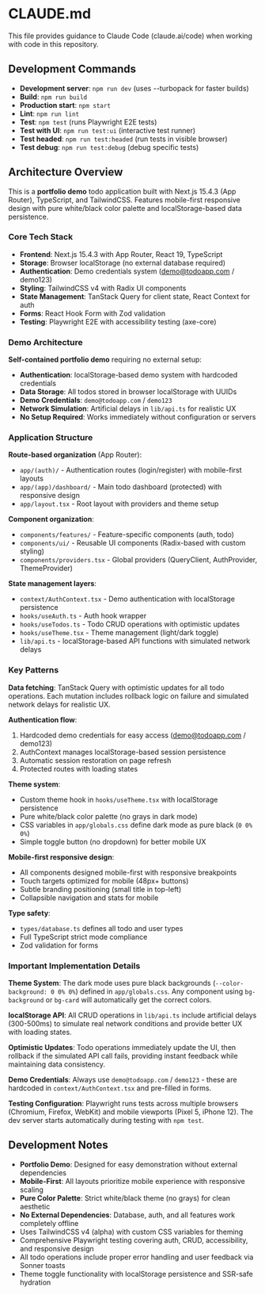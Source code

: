 # CLAUDE.md

This file provides guidance to Claude Code (claude.ai/code) when working with code in this repository.

## Development Commands

- **Development server**: `npm run dev` (uses --turbopack for faster builds)
- **Build**: `npm run build`
- **Production start**: `npm start`
- **Lint**: `npm run lint`
- **Test**: `npm test` (runs Playwright E2E tests)
- **Test with UI**: `npm run test:ui` (interactive test runner)
- **Test headed**: `npm run test:headed` (run tests in visible browser)
- **Test debug**: `npm run test:debug` (debug specific tests)

## Architecture Overview

This is a **portfolio demo** todo application built with Next.js 15.4.3 (App Router), TypeScript, and TailwindCSS. Features mobile-first responsive design with pure white/black color palette and localStorage-based data persistence.

### Core Tech Stack

- **Frontend**: Next.js 15.4.3 with App Router, React 19, TypeScript
- **Storage**: Browser localStorage (no external database required)
- **Authentication**: Demo credentials system (demo@todoapp.com / demo123)
- **Styling**: TailwindCSS v4 with Radix UI components
- **State Management**: TanStack Query for client state, React Context for auth
- **Forms**: React Hook Form with Zod validation
- **Testing**: Playwright E2E with accessibility testing (axe-core)

### Demo Architecture

**Self-contained portfolio demo** requiring no external setup:
- **Authentication**: localStorage-based demo system with hardcoded credentials
- **Data Storage**: All todos stored in browser localStorage with UUIDs
- **Demo Credentials**: `demo@todoapp.com` / `demo123`
- **Network Simulation**: Artificial delays in `lib/api.ts` for realistic UX
- **No Setup Required**: Works immediately without configuration or servers

### Application Structure

**Route-based organization** (App Router):
- `app/(auth)/` - Authentication routes (login/register) with mobile-first layouts
- `app/(app)/dashboard/` - Main todo dashboard (protected) with responsive design
- `app/layout.tsx` - Root layout with providers and theme setup

**Component organization**:
- `components/features/` - Feature-specific components (auth, todo)
- `components/ui/` - Reusable UI components (Radix-based with custom styling)
- `components/providers.tsx` - Global providers (QueryClient, AuthProvider, ThemeProvider)

**State management layers**:
- `context/AuthContext.tsx` - Demo authentication with localStorage persistence
- `hooks/useAuth.ts` - Auth hook wrapper
- `hooks/useTodos.ts` - Todo CRUD operations with optimistic updates
- `hooks/useTheme.tsx` - Theme management (light/dark toggle)
- `lib/api.ts` - localStorage-based API functions with simulated network delays

### Key Patterns

**Data fetching**: TanStack Query with optimistic updates for all todo operations. Each mutation includes rollback logic on failure and simulated network delays for realistic UX.

**Authentication flow**: 
1. Hardcoded demo credentials for easy access (demo@todoapp.com / demo123)
2. AuthContext manages localStorage-based session persistence
3. Automatic session restoration on page refresh
4. Protected routes with loading states

**Theme system**:
- Custom theme hook in `hooks/useTheme.tsx` with localStorage persistence
- Pure white/black color palette (no grays in dark mode)
- CSS variables in `app/globals.css` define dark mode as pure black (`0 0% 0%`)
- Simple toggle button (no dropdown) for better mobile UX

**Mobile-first responsive design**:
- All components designed mobile-first with responsive breakpoints
- Touch targets optimized for mobile (48px+ buttons)
- Subtle branding positioning (small title in top-left)
- Collapsible navigation and stats for mobile

**Type safety**: 
- `types/database.ts` defines all todo and user types
- Full TypeScript strict mode compliance
- Zod validation for forms

### Important Implementation Details

**Theme System**: The dark mode uses pure black backgrounds (`--color-background: 0 0% 0%`) defined in `app/globals.css`. Any component using `bg-background` or `bg-card` will automatically get the correct colors.

**localStorage API**: All CRUD operations in `lib/api.ts` include artificial delays (300-500ms) to simulate real network conditions and provide better UX with loading states.

**Optimistic Updates**: Todo operations immediately update the UI, then rollback if the simulated API call fails, providing instant feedback while maintaining data consistency.

**Demo Credentials**: Always use `demo@todoapp.com` / `demo123` - these are hardcoded in `context/AuthContext.tsx` and pre-filled in forms.

**Testing Configuration**: Playwright runs tests across multiple browsers (Chromium, Firefox, WebKit) and mobile viewports (Pixel 5, iPhone 12). The dev server starts automatically during testing with `npm test`.

## Development Notes

- **Portfolio Demo**: Designed for easy demonstration without external dependencies
- **Mobile-First**: All layouts prioritize mobile experience with responsive scaling
- **Pure Color Palette**: Strict white/black theme (no grays) for clean aesthetic
- **No External Dependencies**: Database, auth, and all features work completely offline
- Uses TailwindCSS v4 (alpha) with custom CSS variables for theming
- Comprehensive Playwright testing covering auth, CRUD, accessibility, and responsive design
- All todo operations include proper error handling and user feedback via Sonner toasts
- Theme toggle functionality with localStorage persistence and SSR-safe hydration